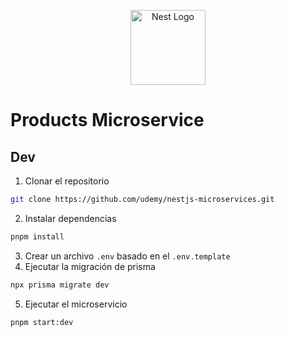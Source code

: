 <p align="center">
  <a href="http://nestjs.com/" target="blank"><img src="https://nestjs.com/img/logo-small.svg" width="120" alt="Nest Logo" /></a>
</p>

# Products Microservice

## Dev

1. Clonar el repositorio
```bash
git clone https://github.com/udemy/nestjs-microservices.git
```
2. Instalar dependencias
```bash
pnpm install
```
3. Crear un archivo `.env` basado en el `.env.template`
4. Ejecutar la migración de prisma
```bash
npx prisma migrate dev
```
5. Ejecutar el microservicio
```bash
pnpm start:dev
```